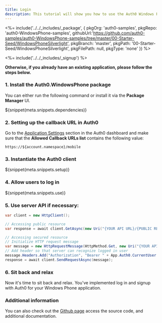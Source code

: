 ```yaml
---
title: Login
description: This tutorial will show you how to use the Auth0 Windows Phone SDK to add authentication and authorization to your mobile app.
---
```


<%= include('../../_includes/_package', {
  pkgOrg: 'auth0-samples',
  pkgRepo: 'auth0-WindowsPhone-samples',
  githubUrl:'https://github.com/auth0-samples/auth0-WindowsPhone-samples/tree/master/00-Starter-Seed/WindowsPhoneSilverlight',
  pkgBranch: 'master',
  pkgPath: '00-Starter-Seed/WindowsPhoneSilverlight',
  pkgFilePath: null,
  pkgType: 'none'
}) %>

<%= include('../../_includes/_signup') %>

**Otherwise, if you already have an existing application, please follow the steps below.**

### 1. Install the Auth0.WindowsPhone package

You can either run the following command or install it via the **Package Manager** UI.

${snippet(meta.snippets.dependencies)}

### 2. Setting up the callback URL in Auth0

<div class="setup-callback">
<p>Go to the <a href="${uiAppSettingsURL}">Application Settings</a> section in the Auth0 dashboard and make sure that the <strong>Allowed Callback URLs list</strong> contains the following value:</p>

<pre><code>https://${account.namespace}/mobile</pre></code>
</div>

### 3. Instantiate the Auth0 client

${snippet(meta.snippets.setup)}

### 4. Allow users to log in

${snippet(meta.snippets.use)}

### 5. Use server API if necessary:

```cs
var client = new HttpClient();

// Accessing public resource
var response = await client.GetAsync(new Uri("{YOUR API URL}/{PUBLIC RESOURCE}"));

// Accessing secured resource
// Initialize HTTP request message
var message = new HttpRequestMessage(HttpMethod.Get, new Uri("{YOUR API URL}/{SECURED RESOURCE}"));
// Add header so that server can recognize logged in user
message.Headers.Add("Authorization", "Bearer " + App.Auth0.CurrentUser.IdToken);
response = await client.SendRequestAsync(message);
```

### 6. Sit back and relax

Now it's time to sit back and relax. You've implemented log in and signup with Auth0 for your Windows Phone application.


### Additional information
You can also check out the [Github page](https://github.com/auth0/auth0.windowsphone) access the source code, and additional documentation.
